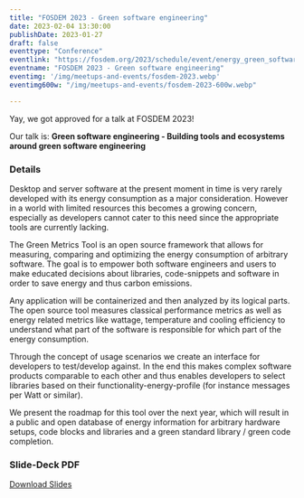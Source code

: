 ```yaml
---
title: "FOSDEM 2023 - Green software engineering"
date: 2023-02-04 13:30:00
publishDate: 2023-01-27
draft: false
eventtype: "Conference"
eventlink: "https://fosdem.org/2023/schedule/event/energy_green_software_engineering/"
eventname: "FOSDEM 2023 - Green software engineering"
eventimg: '/img/meetups-and-events/fosdem-2023.webp'
eventimg600w: "/img/meetups-and-events/fosdem-2023-600w.webp"

---
```


Yay, we got approved for a talk at FOSDEM 2023!

Our talk is: **Green software engineering - Building tools and ecosystems around green software engineering**

### Details

Desktop and server software at the present moment in time is very rarely developed with its energy consumption as a major consideration. However in a world with limited resources this becomes a growing concern, especially as developers cannot cater to this need since the appropriate tools are currently lacking.

The Green Metrics Tool is an open source framework that allows for measuring, comparing and optimizing the energy consumption of arbitrary software. The goal is to empower both software engineers and users to make educated decisions about libraries, code-snippets and software in order to save energy and thus carbon emissions.

Any application will be containerized and then analyzed by its logical parts. The open source tool measures classical performance metrics as well as energy related metrics like wattage, temperature and cooling efficiency to understand what part of the software is responsible for which part of the energy consumption.

Through the concept of usage scenarios we create an interface for developers to test/develop against. In the end this makes complex software products comparable to each other and thus enables developers to select libraries based on their functionality-energy-profile (for instance messages per Watt or similar).

We present the roadmap for this tool over the next year, which will result in a public and open database of energy information for arbitrary hardware setups, code blocks and libraries and a green standard library / green code completion.

### Slide-Deck PDF

[Download Slides](/slides/FOSDEM_23.pdf)



